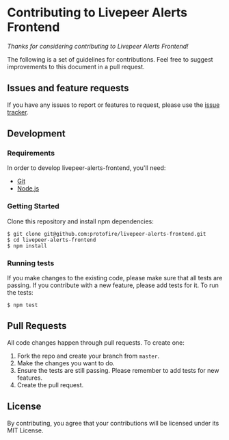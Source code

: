 Contributing to Livepeer Alerts Frontend
=======================

_Thanks for considering contributing to Livepeer Alerts Frontend!_

The following is a set of guidelines for contributions. Feel free to suggest
improvements to this document in a pull request.

Issues and feature requests
---------------------------

If you have any issues to report or features to request, please use the
[issue tracker](https://github.com/protofire/livepeer-alerts-frontend/issues).

Development
-----------

### Requirements

In order to develop livepeer-alerts-frontend, you'll need:

- [Git](https://git-scm.com/)
- [Node.js](https://nodejs.org/)

### Getting Started

Clone this repository and install npm dependencies:

    $ git clone git@github.com:protofire/livepeer-alerts-frontend.git
    $ cd livepeer-alerts-frontend
    $ npm install

### Running tests

If you make changes to the existing code, please make sure that all tests are
passing. If you contribute with a new feature, please add tests for it. To run the tests:

    $ npm test

Pull Requests
-------------

All code changes happen through pull requests. To create one:

1. Fork the repo and create your branch from `master`.
2. Make the changes you want to do.
3. Ensure the tests are still passing. Please remember to add tests for new features.
4. Create the pull request.


License
-------

By contributing, you agree that your contributions will be licensed under its MIT License.
